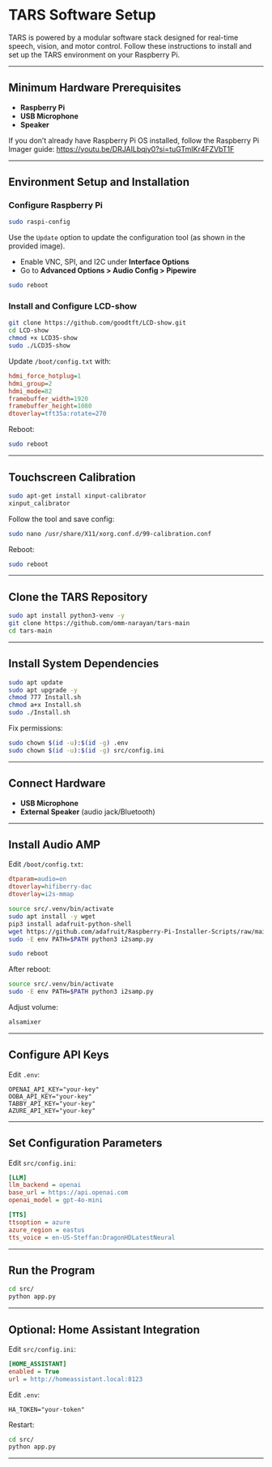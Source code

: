 # TARS Software Setup

TARS is powered by a modular software stack designed for real-time speech, vision, and motor control. Follow these instructions to install and set up the TARS environment on your Raspberry Pi.

---

## Minimum Hardware Prerequisites

* **Raspberry Pi**
* **USB Microphone**
* **Speaker**

If you don’t already have Raspberry Pi OS installed, follow the Raspberry Pi Imager guide: https://youtu.be/DRJAILbqjy0?si=tuGTmIKr4FZVbT1F

---

## Environment Setup and Installation

### Configure Raspberry Pi

```sh
sudo raspi-config
```

Use the `Update` option to update the configuration tool (as shown in the provided image).

* Enable VNC, SPI, and I2C under **Interface Options**
* Go to **Advanced Options > Audio Config > Pipewire**

```sh
sudo reboot
```

### Install and Configure LCD-show

```sh
git clone https://github.com/goodtft/LCD-show.git
cd LCD-show
chmod +x LCD35-show
sudo ./LCD35-show
```

Update `/boot/config.txt` with:

```ini
hdmi_force_hotplug=1
hdmi_group=2
hdmi_mode=82
framebuffer_width=1920
framebuffer_height=1080
dtoverlay=tft35a:rotate=270
```

Reboot:

```sh
sudo reboot
```

---

## Touchscreen Calibration

```sh
sudo apt-get install xinput-calibrator
xinput_calibrator
```

Follow the tool and save config:

```sh
sudo nano /usr/share/X11/xorg.conf.d/99-calibration.conf
```

Reboot:

```sh
sudo reboot
```

---

## Clone the TARS Repository

```sh
sudo apt install python3-venv -y
git clone https://github.com/omm-narayan/tars-main
cd tars-main
```

---

## Install System Dependencies

```sh
sudo apt update
sudo apt upgrade -y
chmod 777 Install.sh
chmod a+x Install.sh
sudo ./Install.sh
```

Fix permissions:

```sh
sudo chown $(id -u):$(id -g) .env
sudo chown $(id -u):$(id -g) src/config.ini
```

---

## Connect Hardware

* **USB Microphone**
* **External Speaker** (audio jack/Bluetooth)

---

## Install Audio AMP

Edit `/boot/config.txt`:

```ini
dtparam=audio=on
dtoverlay=hifiberry-dac
dtoverlay=i2s-mmap
```

```sh
source src/.venv/bin/activate
sudo apt install -y wget
pip3 install adafruit-python-shell
wget https://github.com/adafruit/Raspberry-Pi-Installer-Scripts/raw/main/i2samp.py
sudo -E env PATH=$PATH python3 i2samp.py
```

```sh
sudo reboot
```

After reboot:

```sh
source src/.venv/bin/activate
sudo -E env PATH=$PATH python3 i2samp.py
```

Adjust volume:

```sh
alsamixer
```

---

## Configure API Keys

Edit `.env`:

```env
OPENAI_API_KEY="your-key"
OOBA_API_KEY="your-key"
TABBY_API_KEY="your-key"
AZURE_API_KEY="your-key"
```

---

## Set Configuration Parameters

Edit `src/config.ini`:

```ini
[LLM]
llm_backend = openai
base_url = https://api.openai.com
openai_model = gpt-4o-mini

[TTS]
ttsoption = azure
azure_region = eastus
tts_voice = en-US-Steffan:DragonHDLatestNeural
```

---

## Run the Program

```sh
cd src/
python app.py
```

---

## Optional: Home Assistant Integration

Edit `src/config.ini`:

```ini
[HOME_ASSISTANT]
enabled = True
url = http://homeassistant.local:8123
```

Edit `.env`:

```env
HA_TOKEN="your-token"
```

Restart:

```sh
cd src/
python app.py
```

---

